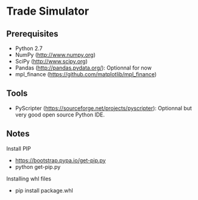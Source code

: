 # Trade Simulator

## Prerequisites

- Python 2.7
- NumPy (<http://www.numpy.org>)
- SciPy (<http://www.scipy.org>)
- Pandas (<http://pandas.pydata.org/>): Optionnal for now
- mpl_finance (<https://github.com/matplotlib/mpl_finance>)

## Tools

- PyScripter (<https://sourceforge.net/projects/pyscripter>): Optionnal but very good open source Python IDE.

## Notes

Install PIP
- https://bootstrap.pypa.io/get-pip.py
- python get-pip.py

Installing whl files
- pip install package.whl


